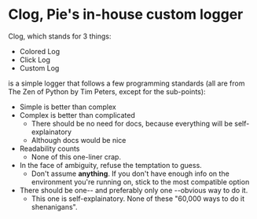 # Clog, Pie's in-house custom logger
Clog, which stands for 3 things:
- Colored Log
- Click Log
- Custom Log

is a simple logger that follows a few programming standards (all are from The Zen of Python by Tim Peters, except for the sub-points):
- Simple is better than complex
- Complex is better than complicated
    - There should be no need for docs, because everything will be self-explainatory
    - Although docs would be nice
- Readability counts
    - None of this one-liner crap. 
- In the face of ambiguity, refuse the temptation to guess.
    - Don't assume **anything**. If you don't have enough info on the environment you're running on, stick to the most compatible option
- There should be one-- and preferably only one --obvious way to do it.
    - This one is self-explainatory. None of these "60,000 ways to do it shenanigans".